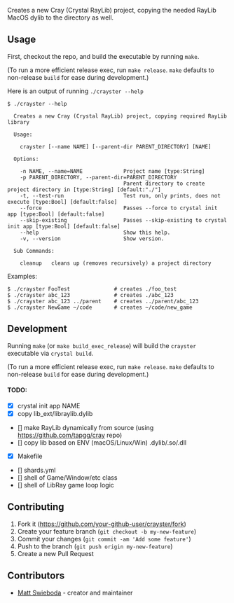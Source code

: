 Creates a new Cray (Crystal RayLib) project, copying the needed RayLib MacOS dylib to the directory as well.


## Usage

First, checkout the repo, and build the executable by running `make`.

(To run a more efficient release exec, run `make release`. `make` defaults to non-release `build` for ease during development.)

Here is an output of running `./crayster --help`

```
$ ./crayster --help

  Creates a new Cray (Crystal RayLib) project, copying required RayLib library

  Usage:

    crayster [--name NAME] [--parent-dir PARENT_DIRECTORY] [NAME]

  Options:

    -n NAME, --name=NAME             Project name [type:String]
    -p PARENT_DIRECTORY, --parent-dir=PARENT_DIRECTORY
                                     Parent directory to create project directory in [type:String] [default:"./"]
    -t, --test-run                   Test run, only prints, does not execute [type:Bool] [default:false]
    --force                          Passes --force to crystal init app [type:Bool] [default:false]
    --skip-existing                  Passes --skip-existing to crystal init app [type:Bool] [default:false]
    --help                           Show this help.
    -v, --version                    Show version.

  Sub Commands:

    cleanup   cleans up (removes recursively) a project directory
```

Examples:

```
$ ./crayster FooTest              # creates ./foo_test
$ ./crayster abc_123              # creates ./abc_123
$ ./crayster abc_123 ../parent    # creates ../parent/abc_123
$ ./crayster NewGame ~/code       # creates ~/code/new_game
```

## Development

Running `make` (or `make build_exec_release`) will build the `crayster` executable via `crystal build`.

(To run a more efficient release exec, run `make release`. `make` defaults to non-release `build` for ease during development.)

#### TODO:

- [x] crystal init app NAME
- [x] copy lib_ext/libraylib.dylib
- [] make RayLib dynamically from source (using https://github.com/tapgg/cray repo)
- [] copy lib based on ENV (macOS/Linux/Win) .dylib/.so/.dll
- [x] Makefile
- [] shards.yml
- [] shell of Game/Window/etc class
- [] shell of LibRay game loop logic

## Contributing

1. Fork it (<https://github.com/your-github-user/crayster/fork>)
2. Create your feature branch (`git checkout -b my-new-feature`)
3. Commit your changes (`git commit -am 'Add some feature'`)
4. Push to the branch (`git push origin my-new-feature`)
5. Create a new Pull Request

## Contributors

- [Matt Swieboda](https://github.com/your-github-user) - creator and maintainer
